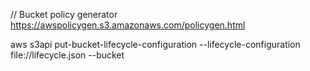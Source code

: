// Bucket policy generator
https://awspolicygen.s3.amazonaws.com/policygen.html

aws s3api put-bucket-lifecycle-configuration --lifecycle-configuration file://lifecycle.json --bucket <bucket>

